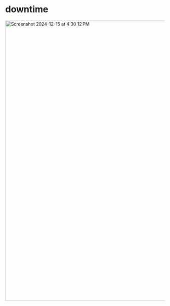 # downtime

<img width="885" alt="Screenshot 2024-12-15 at 4 30 12 PM" src="https://github.com/user-attachments/assets/d6fc520f-516f-4817-817d-8c510ae1e3cc" />
